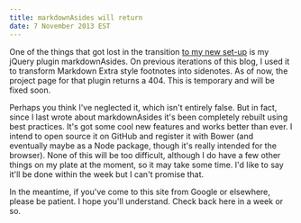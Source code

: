 ```yaml
---
title: markdownAsides will return
date: 7 November 2013 EST
---
```


One of the things that got lost in the transition [to my new set-up](/2013/11/06/four-point-oh/) is my jQuery plugin markdownAsides. On previous iterations of this blog, I used it to transform Markdown Extra style footnotes into sidenotes. As of now, the project page for that plugin returns a 404. This is temporary and will be fixed soon.

Perhaps you think I've neglected it, which isn't entirely false. But in fact, since I last wrote about markdownAsides it's been completely rebuilt using best practices. It's got some cool new features and works better than ever. I intend to open source it on GitHub and register it with Bower (and eventually maybe as a Node package, though it's really intended for the browser). None of this will be too difficult, although I do have a few other things on my plate at the moment, so it may take some time. I'd like to say it'll be done within the week but I can't promise that.

In the meantime, if you've come to this site from Google or elsewhere, please be patient. I hope you'll understand. Check back here in a week or so.